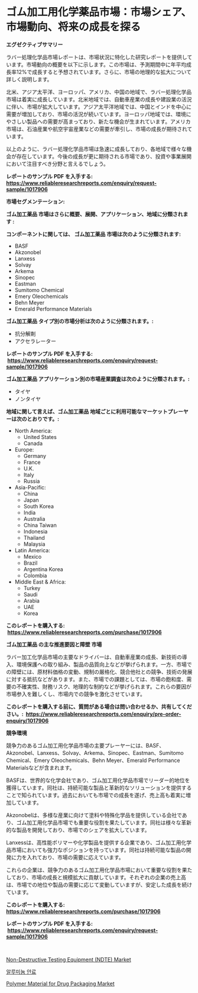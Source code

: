 <p><h1>ゴム加工用化学薬品市場：市場シェア、市場動向、将来の成長を探る</h1></p><p><strong>エグゼクティブサマリー</strong></p>
<p><p>ラバー処理化学品市場レポートは、市場状況に特化した研究レポートを提供しています。市場動向の概要を以下に示します。この市場は、予測期間中に年平均成長率12%で成長すると予想されています。さらに、市場の地理的な拡大について詳しく説明します。</p><p>北米、アジア太平洋、ヨーロッパ、アメリカ、中国の地域で、ラバー処理化学品市場は着実に成長しています。北米地域では、自動車産業の成長や建設業の活況に伴い、市場が拡大しています。アジア太平洋地域では、中国とインドを中心に需要が増加しており、市場の活況が続いています。ヨーロッパ地域では、環境にやさしい製品への需要が高まっており、新たな機会が生まれています。アメリカ市場は、石油産業や航空宇宙産業などの需要が牽引し、市場の成長が期待されています。</p><p>以上のように、ラバー処理化学品市場は急速に成長しており、各地域で様々な機会が存在しています。今後の成長が更に期待される市場であり、投資や事業展開において注目すべき分野と言えるでしょう。</p></p>
<p><strong>レポートのサンプル PDF を入手する: <a href="https://www.reliableresearchreports.com/enquiry/request-sample/1017906">https://www.reliableresearchreports.com/enquiry/request-sample/1017906</a></strong></p>
<p><strong>市場セグメンテーション:</strong></p>
<p><strong> ゴム加工薬品 市場はさらに概要、展開、アプリケーション、地域に分類されます :</strong></p>
<p><strong>コンポーネントに関しては、 ゴム加工薬品 市場は次のように分類されます: &nbsp;</strong></p>
<p><ul><li>BASF</li><li>Akzonobel</li><li>Lanxess</li><li>Solvay</li><li>Arkema</li><li>Sinopec</li><li>Eastman</li><li>Sumitomo Chemical</li><li>Emery Oleochemicals</li><li>Behn Meyer</li><li>Emerald Performance Materials</li></ul></p>
<p><strong> ゴム加工薬品 タイプ別の市場分析は次のように分類されます。:</strong></p>
<p><ul><li>抗分解剤</li><li>アクセラレーター</li></ul></p>
<p><strong>レポートのサンプル PDF を入手する: &nbsp;<a href="https://www.reliableresearchreports.com/enquiry/request-sample/1017906">https://www.reliableresearchreports.com/enquiry/request-sample/1017906</a></strong></p>
<p><strong> ゴム加工薬品 アプリケーション別の市場産業調査は次のように分類されます。:</strong></p>
<p><ul><li>タイヤ</li><li>ノンタイヤ</li></ul></p>
<p><strong>地域に関して言えば、ゴム加工薬品 地域ごとに利用可能なマーケットプレーヤーは次のとおりです。:</strong></p>
<p><ul>
    <li>
        North America:
        <ul>
            <li>United States</li>
            <li>Canada</li>
        </ul>
    </li>
    <li>
        Europe:
        <ul>
            <li>Germany</li>
            <li>France</li>
            <li>U.K.</li>
            <li>Italy</li>
            <li>Russia</li>
        </ul>
    </li>
    <li>
        Asia-Pacific:
        <ul>
            <li>China</li>
            <li>Japan</li>
            <li>South Korea</li>
            <li>India</li>
            <li>Australia</li>
            <li>China Taiwan</li>
            <li>Indonesia</li>
            <li>Thailand</li>
            <li>Malaysia</li>
        </ul>
    </li>
    <li>
        Latin America:
        <ul>
            <li>Mexico</li>
            <li>Brazil</li>
            <li>Argentina Korea</li>
            <li>Colombia</li>
        </ul>
    </li>
    <li>
        Middle East & Africa:
        <ul>
            <li>Turkey</li>
            <li>Saudi</li>
            <li>Arabia</li>
            <li>UAE</li>
            <li>Korea</li>
        </ul>
    </li>
    </ul></p>
<p><strong>このレポートを購入する: &nbsp;<a href="https://www.reliableresearchreports.com/purchase/1017906">https://www.reliableresearchreports.com/purchase/1017906</a></strong></p>
<p><strong>ゴム加工薬品 の主な推進要因と障壁 市場</strong></p>
<p><p>ラバー加工化学品市場の主要なドライバーは、自動車産業の成長、新技術の導入、環境保護への取り組み、製品の品質向上などが挙げられます。一方、市場での障壁には、原材料価格の変動、規制の厳格化、競合他社との競争、技術の発展に対する抵抗などがあります。また、市場での課題としては、市場の飽和度、需要の不確実性、財務リスク、地理的な制約などが挙げられます。これらの要因が市場参入を難しくし、市場内での競争を激化させています。</p></p>
<p><strong>このレポートを購入する前に、質問がある場合は問い合わせるか、共有してください。:&nbsp; <a href="https://www.reliableresearchreports.com/enquiry/pre-order-enquiry/1017906">https://www.reliableresearchreports.com/enquiry/pre-order-enquiry/1017906</a></strong></p>
<p><strong>競争環境</strong></p>
<p><p>競争力のあるゴム加工用化学品市場の主要プレーヤーには、BASF、Akzonobel、Lanxess、Solvay、Arkema、Sinopec、Eastman、Sumitomo Chemical、Emery Oleochemicals、Behn Meyer、Emerald Performance Materialsなどが含まれます。</p><p>BASFは、世界的な化学会社であり、ゴム加工用化学品市場でリーダー的地位を獲得しています。同社は、持続可能な製品と革新的なソリューションを提供することで知られています。過去においても市場での成長を遂げ、売上高も着実に増加しています。</p><p>Akzonobelは、多様な産業に向けて塗料や特殊化学品を提供している会社であり、ゴム加工用化学品市場でも重要な役割を果たしています。同社は様々な革新的な製品を開発しており、市場でのシェアを拡大しています。</p><p>Lanxessは、高性能ポリマーや化学製品を提供する企業であり、ゴム加工用化学品市場においても強力なポジションを持っています。同社は持続可能な製品の開発に力を入れており、市場の需要に応えています。</p><p>これらの企業は、競争力のあるゴム加工用化学品市場において重要な役割を果たしており、市場の成長と規模拡大に貢献しています。それぞれの企業の売上高は、市場での地位や製品の需要に応じて変動していますが、安定した成長を続けています。</p></p>
<p><strong>このレポートを購入する: &nbsp; <a href="https://www.reliableresearchreports.com/purchase/1017906">https://www.reliableresearchreports.com/purchase/1017906</a></strong></p>
<p><strong>レポートのサンプル PDF を入手する: &nbsp;<a href="https://www.reliableresearchreports.com/enquiry/request-sample/1017906">https://www.reliableresearchreports.com/enquiry/request-sample/1017906</a></strong><strong></strong></p>
<p>&nbsp;</p>
<p><p><a href="https://view.publitas.com/reportprime-1/non-destructive-testing-equipment-ndte-market-size-evaluating-its-market-trends-growth-and-projections-2023-2030/">Non-Destructive Testing Equipment (NDTE) Market</a></p><p><a href="https://github.com/khytkeqagplkzqvh/Market-Research-Report-List-1/blob/main/6572044189069.md">알루미늄 안료</a></p><p><a href="https://view.publitas.com/reportprime-1/polymer-material-for-drug-packaging-market-size-and-growth-market-segmentation-regional-and-country-breakdowns-and-market-trends-for-period-from-2023-2030/">Polymer Material for Drug Packaging Market</a></p></p>
